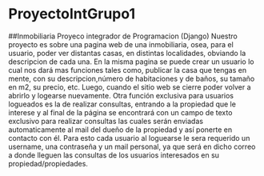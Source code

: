 # ProyectoIntGrupo1

##Inmobiliaria
Proyeco integrador de Programacion (Django)
Nuestro proyecto es sobre una pagina web de una inmobiliaria, osea, para el usuario, poder ver distantas casas, en distintas localidades, obviando la descripcion de cada una.
En la misma pagina se puede crear un usuario lo cual nos dará mas funciones tales como, publicar la casa que tengas en mente, con su descripcion,número de habitaciones y de baños, su tamaño en m2, su precio, etc. Luego, cuando el sitio web se cierre poder volver a abrirlo y logearse nuevamente. Otra función exclusiva para usuarios logueados es la de realizar consultas, entrando a la propiedad que le interese y al final de la página se encontrará con un campo de texto exclusivo para realizar consultas las cuales serán enviadas automaticamente al mail del dueño de la propiedad y así ponerte en contacto con él.
Para esto cada usuario al loguearse le sera requerido un username, una contraseña y un mail personal, ya que será en dicho correo a donde lleguen las consultas de los usuarios interesados en su propiedad/propiedades. 

